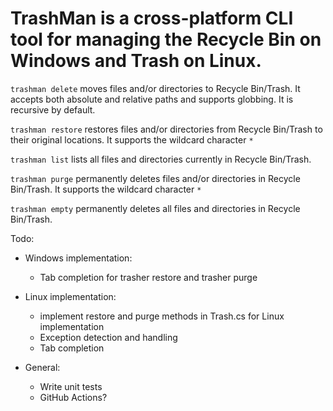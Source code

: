 ﻿# TrashMan is a cross-platform CLI tool for managing the Recycle Bin on Windows and Trash on Linux.

`trashman delete` moves files and/or directories to Recycle Bin/Trash.
It accepts both absolute and relative paths and supports globbing.
It is recursive by default.

`trashman restore` restores files and/or directories from Recycle Bin/Trash to their original locations.
It supports the wildcard character `*`

`trashman list` lists all files and directories currently in Recycle Bin/Trash.

`trashman purge` permanently deletes files and/or directories in Recycle Bin/Trash. 
It supports the wildcard character `*`

`trashman empty` permanently deletes all files and directories in Recycle Bin/Trash.




Todo:

* Windows implementation:
  * Tab completion for trasher restore and trasher purge  

* Linux implementation:
  * implement restore and purge methods in Trash.cs for Linux implementation
  * Exception detection and handling
  * Tab completion

* General:
  * Write unit tests
  * GitHub Actions?